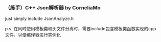 ### （练手）C++ Json解析器 by CorneliaMo

just simply include JsonAnalyze.h

p.s. 在同时使用模板类和头文件分离时，需要include包含模板类函数实现的cpp文件，以便编译器进行实例化